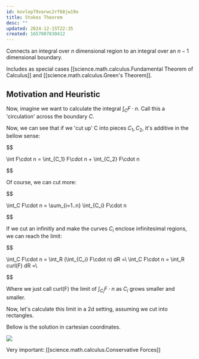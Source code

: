 ```yaml
---
id: kovlop79varwc2rf68jw19o
title: Stokes Theorem
desc: ""
updated: 2024-12-15T22:35
created: 1657007830412
---
```

Connects an integral over $n$ dimensional region to an integral over an $n-1$ dimensional boundary.

Includes as special cases [[science.math.calculus.Fundamental Theorem of Calculus]] and [[science.math.calculus.Green's Theorem]].

## Motivation and Heuristic

Now, imagine we want to calculate the integral $\int_C F\cdot n$. Call this a 'circulation' across the boundary $C$.

Now, we can see that if we 'cut up' C into pieces $C_1,C_2$, it's additive in the bellow sense:

$$

\int F\cdot n = \int_{C_1} F\cdot n + \int_{C_2} F\cdot n


$$

Of course, we can cut more:

$$

\int_C F\cdot n = \sum_{i=1..n} \int_{C_i} F\cdot n 


$$

If we cut an infinitly and make the curves $C_i$ enclose infinitesimal regions, we can reach the limit:

$$

\int_C F\cdot n = \int_R (\int_{C_i} F\cdot n)  dR =\\
\int_C F\cdot n = \int_R curl(F)  dR =\\


$$

Where we just call curl(F) the limit of $\int_{C_i} F\cdot n$ as  $C_i$ grows smaller and smaller.

Now, let's calculate this limit in a 2d setting, assuming we cut into rectangles.

Bellow is the solution in cartesian coordinates.

![](/assets/images/2022-07-05-10-34-17.png)

Very important:
[[science.math.calculus.Conservative Forces]]

